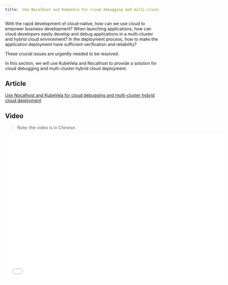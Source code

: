 ```yaml
---
title:  Use Nocalhost and KubeVela for cloud debugging and multi-cluster hybrid cloud deployment
---
```


With the rapid development of cloud-native, how can we use cloud to empower business development? When launching applications, how can cloud developers easily develop and debug applications in a multi-cluster and hybrid cloud environment? In the deployment process, how to make the application deployment have sufficient verification and reliability?

These crucial issues are urgently needed to be resolved.

In this section, we will use KubeVela and Nocalhost to provide a solution for cloud debugging and multi-cluster hybrid cloud deployment.

## Article

[Use Nocalhost and KubeVela for cloud debugging and multi-cluster hybrid cloud deployment](https://kubevela.io/blog/2022/03/27/kubevela-with-nocalhost)

## Video

> Note: the video is in Chinese.

<iframe height="480" width="720" src="//player.bilibili.com/player.html?aid=721472897&bvid=BV1mS4y1R7Ez&cid=436552361&page=1&high_quality=1" scrolling="no" border="0" frameborder="no" framespacing="0" allowfullscreen="true"> </iframe>
